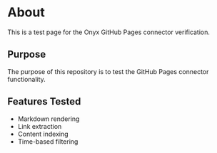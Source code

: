# About

This is a test page for the Onyx GitHub Pages connector verification.

## Purpose

The purpose of this repository is to test the GitHub Pages connector functionality.

## Features Tested

- Markdown rendering
- Link extraction
- Content indexing
- Time-based filtering
